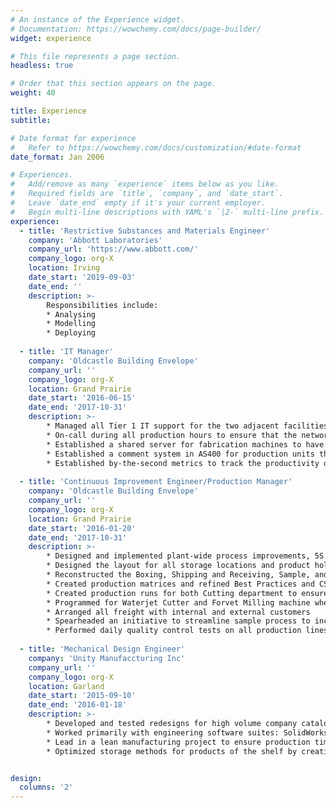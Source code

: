 ```yaml
---
# An instance of the Experience widget.
# Documentation: https://wowchemy.com/docs/page-builder/
widget: experience

# This file represents a page section.
headless: true

# Order that this section appears on the page.
weight: 40

title: Experience
subtitle:

# Date format for experience
#   Refer to https://wowchemy.com/docs/customization/#date-format
date_format: Jan 2006

# Experiences.
#   Add/remove as many `experience` items below as you like.
#   Required fields are `title`, `company`, and `date_start`.
#   Leave `date_end` empty if it's your current employer.
#   Begin multi-line descriptions with YAML's `|2-` multi-line prefix.
experience:
  - title: 'Restrictive Substances and Materials Engineer'
    company: 'Abbott Laboratories'
    company_url: 'https://www.abbott.com/'
    company_logo: org-X
    location: Irving
    date_start: '2019-09-03'
    date_end: ''
    description: >-
        Responsibilities include:
        * Analysing
        * Modelling
        * Deploying
        
  - title: 'IT Manager'
    company: 'Oldcastle Building Envelope'
    company_url: ''
    company_logo: org-X
    location: Grand Prairie
    date_start: '2016-06-15'
    date_end: '2017-10-31'
    description: >-
        * Managed all Tier 1 IT support for the two adjacent facilities, glass and aluminum, which included 40 computers and 17 networked pieces of machinery
        * On-call during all production hours to ensure that the networked machinery were operating as intended, using Ultra VNC or Teamviewer to solve minor issues or coming to the site for network issues
        * Established a shared server for fabrication machines to have read access to design programs to cut downtime between programming and making a customized units
        * Established a comment system in AS400 for production units that allowed plant wide communication between first and second shift
        * Established by-the-second metrics to track the productivity of all workstations in the plants
    
  - title: 'Continuous Improvement Engineer/Production Manager'
    company: 'Oldcastle Building Envelope'
    company_url: ''
    company_logo: org-X
    location: Grand Prairie
    date_start: '2016-01-20'
    date_end: '2017-10-31'
    description: >-    
        * Designed and implemented plant-wide process improvements, 5S programs, training programs, and product velocity/flow systems
        * Designed the layout for all storage locations and product holding locations in the plant
        * Reconstructed the Boxing, Shipping and Receiving, Sample, and Will Call Departments from the ground up so they could met the increased demand of a plant expansion from 55,000 sq.ft. to 160,000 sq.ft.
        * Created production matrices and refined Best Practices and CSI tracking to promote better production efficiency, made into a direct report for the Regional President
        * Created production runs for both Cutting department to ensure optimal product flow
        * Programmed for Waterjet Cutter and Forvet Milling machine when the programmer was gone
        * Arranged all freight with internal and external customers
        * Spearheaded an initiative to streamline sample process to increase overall sales totals
        * Performed daily quality control tests on all production lines and storage units
    
  - title: 'Mechanical Design Engineer'
    company: 'Unity Manufaccturing Inc'
    company_url: ''
    company_logo: org-X
    location: Garland
    date_start: '2015-09-10'
    date_end: '2016-01-18'
    description: >-    
        * Developed and tested redesigns for high volume company catalog items and parts for in house use, resulting in 70% reduction in assembly time and 80% more storage capacity in the warehouse
        * Worked primarily with engineering software suites: SolidWorks 2016, DriveWorks, and eDPM 
        * Lead in a lean manufacturing project to ensure production time efficiency and quality benchmarks
        * Optimized storage methods for products of the shelf by creating a flat pattern system vs component system


design:
  columns: '2'
---
```

